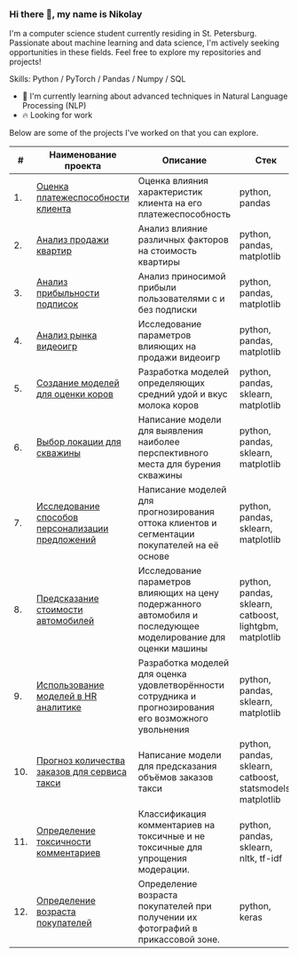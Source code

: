 ### Hi there 👋, my name is Nikolay
I'm a computer science student currently residing in St. Petersburg. Passionate about machine learning and data science, I'm actively seeking opportunities in these fields. Feel free to explore my repositories and projects!

Skills: Python / PyTorch / Pandas / Numpy / SQL

- 🌱 I'm currently learning about advanced techniques in Natural Language Processing (NLP)
- 🔥 Looking for work

Below are some of the projects I've worked on that you can explore.

| #   | Наименование проекта                                                                                                                                                                                       | Описание                                                                                                                                                                                                 | Стек                                                   |
| --- | ----------------------------------------------------------------------------------------------------------------------------------------------------------------------------------------------------------------------------- | ---------------------------------------------------------------------------------------------------------------------------------------------------------------------------------------------------------------- | ---------------------------------------------------------- |
| 1.  | [Оценка платежеспособности клиента](https://github.com/nosnic/y_practicum/blob/main/01_borrowers_reliability/borrowers_reliability.ipynb)                                                      | Оценка влияния характеристик клиента на его платежеспособность                                                                                           | python, pandas                                             |
| 2.  | [Анализ продажи квартир](https://github.com/nosnic/y_practicum/tree/main/02_apartment_sales_analysis)                                                                                                     | Анализ влияние различных факторов на стоимость квартиры                                                                                                         | python, pandas, matplotlib                                 |
| 3.  | [Анализ прибыльности подписок](https://github.com/nosnic/y_practicum/blob/main/03_subscription_benefits/subscription_benefits.ipynb)                                                                | Анализ приносимой прибыли пользователями с и без подписки                                                                                                      | python, pandas, matplotlib                                 |
| 4.  | [Анализ рынка видеоигр](https://github.com/nosnic/y_practicum/blob/main/04_assessment_of_video_game_market/README.md)                                                                                      | Исследование параметров влияющих на продажи видеоигр                                                                                                              | python, pandas, matplotlib                                 |
| 5.  | [Создание моделей для оценки коров](https://github.com/nosnic/y_practicum/blob/main/05_predict_best_cows_to_buy/predict_best_cows_to_buy.ipynb)                                                  | Разработка моделей определяющих средний удой и вкус молока коров                                                                                         | python, pandas, sklearn, matplotlib                        |
| 6.  | [Выбор локации для скважины](https://github.com/nosnic/y_practicum/blob/main/06_location_selection_for_well/location_selection_for_well.ipynb)                                                         | Написание модели для выявления наиболее перспективного места для бурения скважины                                                        | python, pandas, sklearn, matplotlib                        |
| 7.  | [Исследование способов персонализации предложений](https://github.com/nosnic/y_practicum/blob/main/07_personalized_offers_for_customers/personalized_offers_for_customers.ipynb) | Написание моделей для прогнозирования оттока клиентов и сегментации покупателей на её основе                                    | python, pandas, sklearn, matplotlib                        |
| 8.  | [Предсказание стоимости автомобилей](https://github.com/nosnic/y_practicum/blob/main/08_car_prices_prediction/car_prices_prediction.ipynb)                                                    | Исследование параметров влияющих на цену подержанного автомобиля и последующее моделирование для оценки машины | python, pandas, sklearn, catboost, lightgbm, matplotlib    |
| 9.  | [Использование моделей в HR аналитике](https://github.com/nosnic/y_practicum/blob/main/09_hr_analytics/hr_analytics.ipynb)                                                                      | Разработка моделей для оценка удовлетворённости сотрудника и прогнозирования его возможного увольнения               | python, pandas, sklearn, matplotlib                        |
| 10. | [Прогноз количества заказов для сервиса такси](https://github.com/nosnic/y_practicum/blob/main/10_taxi_orders_forecasting/taxi_orders_forecasting.ipynb)                               | Написание модели для предсказания объёмов заказов такси                                                                                                         | python, pandas, sklearn, catboost, statsmodels, matplotlib |
| 11. | [Определение токсичности комментариев](https://github.com/nosnic/y_practicum/blob/main/11_toxic_comments_detection/toxic_comments_detection.ipynb)                                          | Классификация комментариев на токсичные и не токсичные для упрощения модерации.                                                             | python, pandas, sklearn, nltk, tf-idf                      |
| 12. | [Определение возраста покупателей](https://github.com/nosnic/y_practicum/blob/main/12_age_prediction/age_prediction.ipynb)                                                                      | Определение возраста покупателей при получении их фотографий в прикассовой зоне.                                                           | python, keras                                              |






